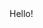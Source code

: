 <style type="text/css">
body {
}

#interlace{
  position: absolute;
  left: 0;
  top: 0;
  background: url("interlace.png") top left repeat, rgba(255,255,255,0.5);
  width: 100%;
  height: 100%;
  opacity: 0.2;
  z-index: 10;
  pointer-events: none;
}
</style>
<div class="interlace"></div>
Hello!
